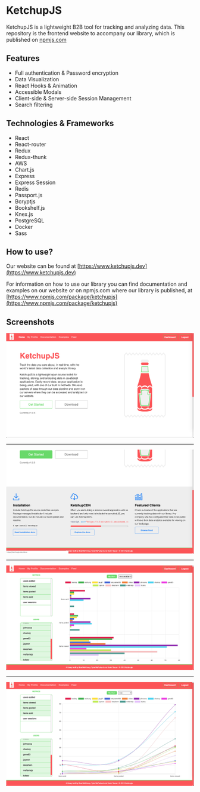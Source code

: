 # KetchupJS

KetchupJS is a lightweight B2B tool for tracking and analyzing data. This repository is the frontend website to 
accompany our library, which is published on [npmjs.com](npmjs.com)

## Features

- Full authentication & Password encryption
- Data Visualization
- React Hooks & Animation
- Accessible Modals
- Client-side & Server-side Session Management
- Search filtering

## Technologies & Frameworks

* React
* React-router
* Redux
* Redux-thunk
* AWS
* Chart.js
* Express
* Express Session
* Redis
* Passport.js
* Bcryptjs
* Bookshelf.js
* Knex.js
* PostgreSQL
* Docker
* Sass

## How to use?

Our website can be found at [https://www.ketchupjs.dev](https://www.ketchupjs.dev)

For information on how to use our library you can find documentation and examples on our website or
on npmjs.com where our library is published, at [https://www.npmjs.com/package/ketchupjs](https://www.npmjs.com/package/ketchupjs)

## Screenshots

![Home Page Header](./screenshots/home-1.png "Home page header")
___
![Home Page Footer](./screenshots/home-2.png "Home page footer")
___
![Bar Graph](./screenshots/bar-graph.png "Bar graph")
___
![Line Graph](./screenshots/line-graph.png "Line graph")
